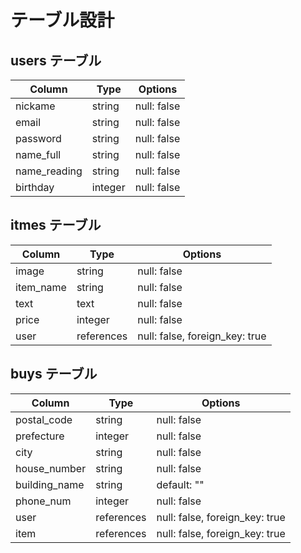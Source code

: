 # テーブル設計

## users テーブル

| Column       | Type     | Options     |
| ------------ | -------- | ----------- |
| nickame      | string   | null: false |
| email        | string   | null: false |
| password     | string   | null: false |
| name_full    | string   | null: false |
| name_reading | string   | null: false |
| birthday     | integer | null: false |

## itmes テーブル

| Column    | Type       | Options                        |
| --------- | ---------- | ------------------------------ |
| image     | string     | null: false                    |
| item_name | string     | null: false                    |
| text      | text       | null: false                    |
| price     | integer    | null: false                    |
| user      | references | null: false, foreign_key: true |

## buys テーブル

| Column        | Type       | Options                        |
| ------------- | ---------- | ------------------------------ |
| postal_code   | string     | null: false                    |
| prefecture    | integer    | null: false                    |
| city          | string     | null: false                    |
| house_number  | string     | null: false                    |
| building_name | string     | default: ""                    |
| phone_num     | integer    | null: false                    |
| user          | references | null: false, foreign_key: true |
| item          | references | null: false, foreign_key: true |


